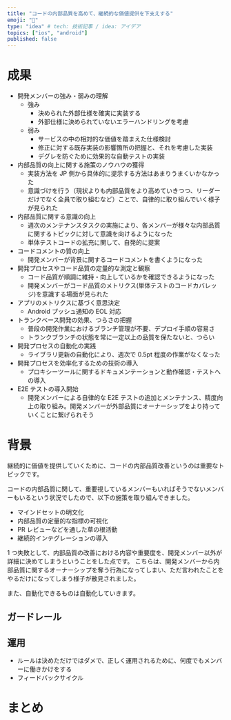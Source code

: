 ```yaml
---
title: "コードの内部品質を高めて、継続的な価値提供を下支えする"
emoji: "🕌"
type: "idea" # tech: 技術記事 / idea: アイデア
topics: ["ios", "android"]
published: false
---
```


# 成果

- 開発メンバーの強み・弱みの理解
  - 強み
    - 決められた外部仕様を確実に実装する
    - 外部仕様に決められていないエラーハンドリングを考慮
  - 弱み
    - サービスの中の相対的な価値を踏まえた仕様検討
    - 修正に対する既存実装の影響箇所の把握と、それを考慮した実装
    - デグレを防ぐために効果的な自動テストの実装
- 内部品質の向上に関する施策のノウハウの獲得
  - 実装方法を JP 側から具体的に提示する方法はあまりうまくいかなかった
  - 意識づけを行う（現状よりも内部品質をより高めていきつつ、リーダーだけでなく全員で取り組むなど）ことで、自律的に取り組んでいく様子が見られた
- 内部品質に関する意識の向上
  - 週次のメンテナンスタスクの実施により、各メンバーが様々な内部品質に関するトピックに対して意識を向けるようになった
  - 単体テストコードの拡充に関して、自発的に提案
- コードコメントの質の向上
  - 開発メンバーが背景に関するコードコメントを書くようになった
- 開発プロセスやコード品質の定量的な測定と観察
  - コード品質が順調に維持・向上しているかを確認できるようになった
  - 開発メンバーがコード品質のメトリクス(単体テストのコードカバレッジ)を意識する場面が見られた
- アプリのメトリクスに基づく意思決定
  - Android プッシュ通知の EOL 対応
- トランクベース開発の効果、つらさの把握
  - 普段の開発作業におけるブランチ管理が不要、デプロイ手順の容易さ
  - トランクブランチの状態を常に一定以上の品質を保たないと、つらい
- 開発プロセスの自動化の実践
  - ライブラリ更新の自動化により、週次で 0.5pt 程度の作業がなくなった
- 開発プロセスを効率化するための技術の導入
  - プロキシーツールに関するドキュメンテーションと動作確認・テストへの導入
- E2E テストの導入開始
  - 開発メンバーによる自律的な E2E テストの追加とメンテナンス、精度向上の取り組み。開発メンバーが外部品質にオーナーシップをより持っていくことに繋げられそう

# 背景

継続的に価値を提供していくために、コードの内部品質改善というのは重要なトピックです。

コードの内部品質に関して、重要視しているメンバーもいればそうでないメンバーもいるという状況でしたので、以下の施策を取り組んできました。

- マインドセットの明文化
- 内部品質の定量的な指標の可視化
- PR レビューなどを通した草の根活動
- 継続的インテグレーションの導入

1 つ失敗として、内部品質の改善における内容や重要度を、開発メンバー以外が詳細に決めてしまうということをした点です。
こちらは、開発メンバーから内部品質に関するオーナーシップを奪う行為になってしまい、ただ言われたことをやるだけになってしまう様子が散見されました。

また、自動化できるものは自動化していきます。

## ガードレール

## 運用

- ルールは決めただけではダメで、正しく運用されるために、何度でもメンバーに働きかけをする
- フィードバックサイクル

# まとめ
